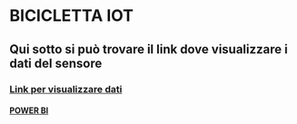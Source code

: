 # BICICLETTA IOT
## Qui sotto si può trovare il link dove visualizzare i dati del sensore 

### [Link per visualizzare dati](https://aliceee15.github.io/bicicletta-iot-2/file.html)
#### [POWER BI](https://aliceee15.github.io/bicicletta-iot-2/report-github-2.html)
